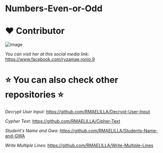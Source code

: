# Numbers-Even-or-Odd

# :heart: Contributor
![image](https://user-images.githubusercontent.com/129654335/233658722-49c0bb7d-ffe6-4935-af56-f87287a163c2.png)

_You can visit her at this social media link:_
https://www.facebook.com/ryzamae.ronio.9

# ⭐ You can also check other repositories ⭐
_Decrypt User Input:_ https://github.com/RMAELILLA/Decrypt-User-Input

_Cypher Text:_ https://github.com/RMAELILLA/Cipher-Text

_Student's Name and Gwa:_ https://github.com/RMAELILLA/Students-Name-and-GWA

_Write Multiple Lines:_ https://github.com/RMAELILLA/Write-Multiple-Lines
